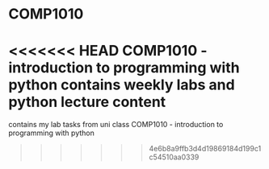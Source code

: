 # COMP1010
<<<<<<< HEAD
COMP1010 - introduction to programming with python
contains weekly labs and python lecture content
=======
contains my lab tasks from uni class
COMP1010 - introduction to programming with python
>>>>>>> 4e6b8a9ffb3d4d19869184d199c1c54510aa0339
